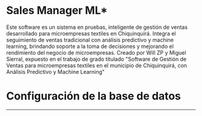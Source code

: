 # Sales Manager ML*
Este software es un sistema en pruebas, inteligente de gestión de ventas desarrollado para microempresas textiles en Chiquinquirá. Integra el seguimiento de ventas tradicional con análisis predictivo y machine learning, brindando soporte a la toma de decisiones y mejorando el rendimiento del negocio de microempresas. Creado por Will ZP y Miguel Sierral, expuesto en el trabajo de grado titulado "Software de Gestión de Ventas para microempresas textiles en el municipio de Chiquinquirá, con Análisis Predictivo y Machine Learning"


# Configuración de la base de datos

---------------------
